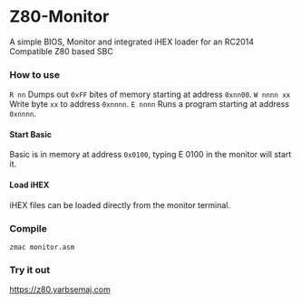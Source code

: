 # Z80-Monitor
A simple BIOS, Monitor and integrated iHEX loader for an RC2014 Compatible Z80 based SBC

### How to use
`R nn` Dumps out `0xFF` bites of memory starting at address `0xnn00`.
`W nnnn xx` Write byte `xx` to address `0xnnnn`.
`E nnnn` Runs a program starting at address `0xnnnn`.

#### Start Basic
Basic is in memory at address `0x0100`, typing E 0100 in the monitor will start it.

#### Load iHEX
iHEX files can be loaded directly from the monitor terminal.

### Compile
`zmac monitor.asm`

### Try it out
https://z80.yarbsemaj.com
